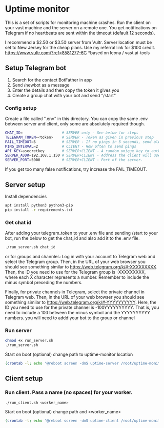 # Uptime monitor

This is a set of scripts for monitoring machine crashes. Run the client on your vast machine and the server on a remote one. You get notifications on Telegram if no heartbeats are sent within the timeout (default 12 seconds).

I recommend a $2.50 or $3.50 server from Vultr. Server location must be set to New Jersey for the cheap plans. Use my referral link for $100 credit.
https://www.vultr.com/?ref=8581277-6G
*based on leona / vast.ai-tools
## Setup Telegram bot

1. Search for the contact BotFather in app
2. Send /newbot as a message
3. Enter the details and then copy the token it gives you
4. Create a group chat with your bot and send "/start"

### Config setup
Create a file called ".env" in this directory. You can copy the same .env between server and client, only some are absolutely required though.
```bash
CHAT_ID=                  # SERVER only - See below for steps
TELEGRAM_TOKEN=<token>    # SERVER - Token as given in previous step
FAIL_TIMEOUT=5            # SERVER - If no pings in 5 seconds, send alert.
PING_INTERVAL=2           # CLIENT - How often to send pings
API_KEY=asecretkey        # SERVER+CLIENT - A random unique key to authenticate the client
SERVER_ADDR=192.168.1.150 # SERVER+CLIENT - Address the client will use to send pings
SERVER_PORT=5000          # SERVER+CLIENT - Port of the server.
```

If you get too many false notifications, try increase the FAIL_TIMEOUT.

## Server setup

Install dependencies
```bash
apt install python3 python3-pip
pip install -r requirements.txt
```

### Get chat id
After adding your telegram_token to your .env file and sending /start to your bot, run the below to get the chat_id and also add it to the .env file.
```bash
./run_server.sh chat_id
```
or for groups and channles: 
Log in with your account to Telegram web and select the Telegram group. Then, in the URL of your web browser you should see something similar to https://web.telegram.org/k/#-XXXXXXXXX. Then, the ID you need to use for the Telegram group is -XXXXXXXXX, where each X character represents a number. Remember to include the minus symbol preceding the numbers.

Finally, for private channels in Telegram, select the private channel in Telegram web. Then, in the URL of your web browser you should see something similar to https://web.telegram.org/k/#-YYYYYYYYYY. Here, the ID you need to use for the private channel is -100YYYYYYYYYY. That is, you need to include a 100 between the minus symbol and the YYYYYYYYYY numbers.
you will need to addd your bot to the group or channel 

### Run server
```bash
chmod +x run_server.sh
./run_server.sh
```

Start on boot (optional) change path to uptime-monitor location
```bash
(crontab -l; echo "@reboot screen -dmS uptime-server /root/uptime-monitor/run_server.sh") | crontab -
```

## Client setup

### Run client. Pass a name (no spaces) for your worker.
```bash
./run_client.sh <worker_name>
```

Start on boot (optional) change path and <worker_name>
```bash
(crontab -l; echo "@reboot screen -dmS uptime-client /root/uptime-monitor/run_client.sh <worker_name>") | crontab -
```
